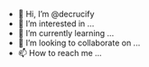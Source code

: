 - 👋 Hi, I’m @decrucify
- 👀 I’m interested in ...
- 🌱 I’m currently learning ...
- 💞️ I’m looking to collaborate on ...
- 📫 How to reach me ...

<!---
decrucify/decrucify is a ✨ special ✨ repository because its `README.md` (this file) appears on your GitHub profile.
You can click the Preview link to take a look at your changes.
--->
